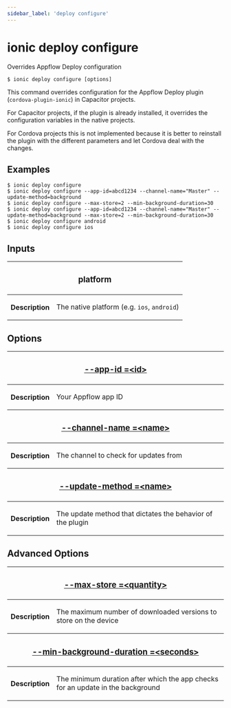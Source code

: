 ```yaml
---
sidebar_label: 'deploy configure'
---
```


# ionic deploy configure

Overrides Appflow Deploy configuration

```shell
$ ionic deploy configure [options]
```

This command overrides configuration for the Appflow Deploy plugin (`cordova-plugin-ionic`) in Capacitor projects.

For Capacitor projects, if the plugin is already installed, it overrides the configuration variables in the native projects.

For Cordova projects this is not implemented because it is better to reinstall the plugin with the different parameters and let Cordova deal with the changes.

## Examples

```shell
$ ionic deploy configure
$ ionic deploy configure --app-id=abcd1234 --channel-name="Master" --update-method=background
$ ionic deploy configure --max-store=2 --min-background-duration=30
$ ionic deploy configure --app-id=abcd1234 --channel-name="Master" --update-method=background --max-store=2 --min-background-duration=30
$ ionic deploy configure android
$ ionic deploy configure ios
```

## Inputs

<table className="reference-table">
  <thead>
    <tr>
      <th colSpan="2">
        <h3>platform</h3>
      </th>
    </tr>
  </thead>
  <tbody>
    <tr>
      <th>Description</th>
      <td>
        <p>
          The native platform (e.g. <code>ios</code>, <code>android</code>)
        </p>
      </td>
    </tr>
  </tbody>
</table>

## Options

<table className="reference-table">
  <thead>
    <tr>
      <th colSpan="2">
        <h3>
          <a href="#option-app-id" id="option-app-id">
            --app-id
            <span class="option-spec"> =&lt;id&gt;</span>
          </a>
        </h3>
      </th>
    </tr>
  </thead>
  <tbody>
    <tr>
      <th>Description</th>
      <td>
        <p>Your Appflow app ID</p>
      </td>
    </tr>
  </tbody>
  <thead>
    <tr>
      <th colSpan="2">
        <h3>
          <a href="#option-channel-name" id="option-channel-name">
            --channel-name
            <span class="option-spec"> =&lt;name&gt;</span>
          </a>
        </h3>
      </th>
    </tr>
  </thead>
  <tbody>
    <tr>
      <th>Description</th>
      <td>
        <p>The channel to check for updates from</p>
      </td>
    </tr>
  </tbody>
  <thead>
    <tr>
      <th colSpan="2">
        <h3>
          <a href="#option-update-method" id="option-update-method">
            --update-method
            <span class="option-spec"> =&lt;name&gt;</span>
          </a>
        </h3>
      </th>
    </tr>
  </thead>
  <tbody>
    <tr>
      <th>Description</th>
      <td>
        <p>The update method that dictates the behavior of the plugin</p>
      </td>
    </tr>
  </tbody>
</table>

## Advanced Options

<table className="reference-table">
  <thead>
    <tr>
      <th colSpan="2">
        <h3>
          <a href="#option-max-store" id="option-max-store">
            --max-store
            <span class="option-spec"> =&lt;quantity&gt;</span>
          </a>
        </h3>
      </th>
    </tr>
  </thead>
  <tbody>
    <tr>
      <th>Description</th>
      <td>
        <div>
          <p>The maximum number of downloaded versions to store on the device</p>
        </div>
      </td>
    </tr>
  </tbody>
  <thead>
    <tr>
      <th colSpan="2">
        <h3>
          <a href="#option-min-background-duration" id="option-min-background-duration">
            --min-background-duration
            <span class="option-spec"> =&lt;seconds&gt;</span>
          </a>
        </h3>
      </th>
    </tr>
  </thead>
  <tbody>
    <tr>
      <th>Description</th>
      <td>
        <div>
          <p>The minimum duration after which the app checks for an update in the background</p>
        </div>
      </td>
    </tr>
  </tbody>
</table>
